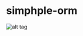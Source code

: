 simphple-orm
============

![alt tag](https://travis-ci.org/netbrain/simphple-orm.svg?branch=master)
